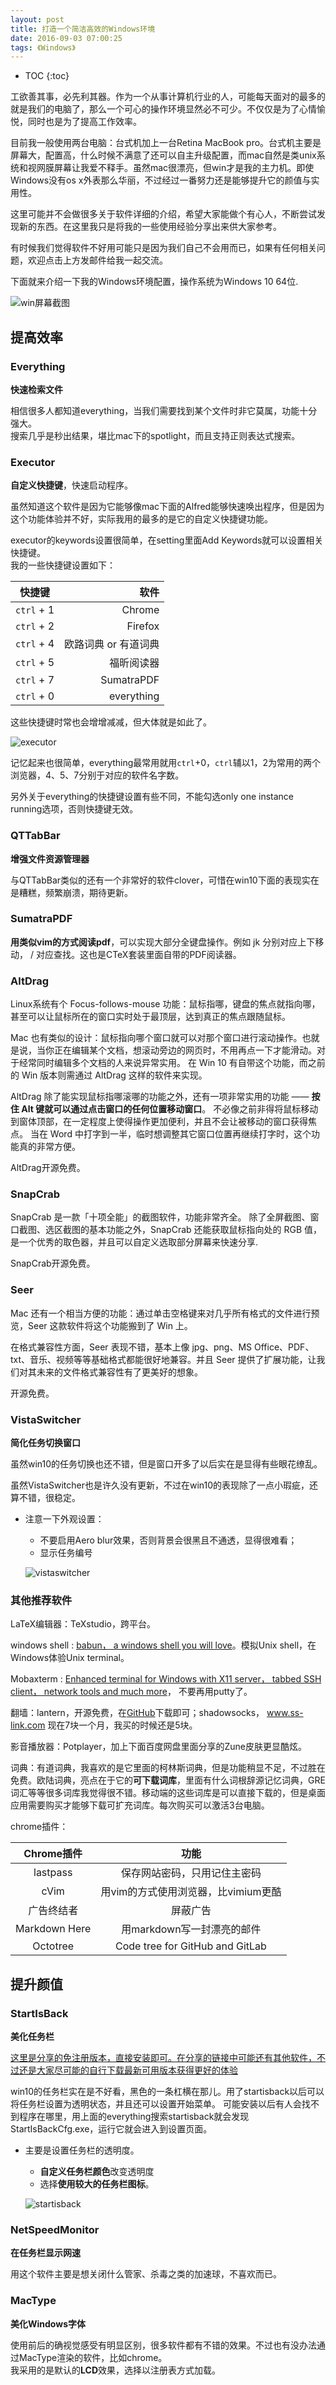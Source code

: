 ```yaml
---
layout: post
title: 打造一个简洁高效的Windows环境
date: 2016-09-03 07:00:25
tags: 《Windows》
---
```


* TOC
{:toc}

工欲善其事，必先利其器。作为一个从事计算机行业的人，可能每天面对的最多的就是我们的电脑了，那么一个可心的操作环境显然必不可少。不仅仅是为了心情愉悦，同时也是为了提高工作效率。

目前我一般使用两台电脑：台式机加上一台Retina MacBook pro。台式机主要是屏幕大，配置高，什么时候不满意了还可以自主升级配置，而mac自然是类unix系统和视网膜屏幕让我爱不释手。虽然mac很漂亮，但win才是我的主力机。即使Windows没有os x外表那么华丽，不过经过一番努力还是能够提升它的颜值与实用性。

这里可能并不会做很多关于软件详细的介绍，希望大家能做个有心人，不断尝试发现新的东西。在这里我只是将我的一些使用经验分享出来供大家参考。  

有时候我们觉得软件不好用可能只是因为我们自己不会用而已，如果有任何相关问题，欢迎点击上方发邮件给我一起交流。

下面就来介绍一下我的Windows环境配置，操作系统为Windows 10 64位.  

![win屏幕截图](/images/blog/2016/01-20/win-screen.png)



## 提高效率

### Everything

**快速检索文件**

相信很多人都知道everything，当我们需要找到某个文件时非它莫属，功能十分强大。  
搜索几乎是秒出结果，堪比mac下的spotlight，而且支持正则表达式搜索。

### Executor

**自定义快捷键**，快速启动程序。

虽然知道这个软件是因为它能够像mac下面的Alfred能够快速唤出程序，但是因为这个功能体验并不好，实际我用的最多的是它的自定义快捷键功能。

executor的keywords设置很简单，在setting里面Add Keywords就可以设置相关快捷键。  
我的一些快捷键设置如下：

| 快捷键 | 软件 |
|--------|--------:|
|  <code>ctrl</code> + 1      | Chrome       |
|  <code>ctrl</code> + 2      | Firefox       |
|  <code>ctrl</code> + 4      | 欧路词典 or 有道词典   |
|  <code>ctrl</code> + 5      | 福昕阅读器       |
|  <code>ctrl</code> + 7      | SumatraPDF       |
|  <code>ctrl</code> + 0      | everything       |

这些快捷键时常也会增增减减，但大体就是如此了。

![executor](/images/blog/2016/01-20/executor.jpg)

记忆起来也很简单，everything最常用就用<code>ctrl</code>+0，<code>ctrl</code>辅以1，2为常用的两个浏览器，4、5、7分别于对应的软件名字数。

另外关于everything的快捷键设置有些不同，不能勾选only one instance running选项，否则快捷键无效。

### QTTabBar

**增强文件资源管理器**

与QTTabBar类似的还有一个非常好的软件clover，可惜在win10下面的表现实在是糟糕，频繁崩溃，期待更新。

### SumatraPDF

**用类似vim的方式阅读pdf**，可以实现大部分全键盘操作。例如 jk 分别对应上下移动， / 对应查找。这也是CTeX套装里面自带的PDF阅读器。

### AltDrag

Linux系统有个 Focus-follows-mouse 功能：鼠标指哪，键盘的焦点就指向哪，甚至可以让鼠标所在的窗口实时处于最顶层，达到真正的焦点跟随鼠标。

Mac 也有类似的设计：鼠标指向哪个窗口就可以对那个窗口进行滚动操作。也就是说，当你正在编辑某个文档，想滚动旁边的网页时，不用再点一下才能滑动。对于经常同时编辑多个文档的人来说异常实用。
在 Win 10 有自带这个功能，而之前的 Win 版本则需通过 AltDrag 这样的软件来实现。

AltDrag 除了能实现鼠标指哪滚哪的功能之外，还有一项非常实用的功能 —— **按住 Alt 键就可以通过点击窗口的任何位置移动窗口**。
不必像之前非得将鼠标移动到窗体顶部，在一定程度上使得操作更加便利，并且不会让被移动的窗口获得焦点。
当在 Word 中打字到一半，临时想调整其它窗口位置再继续打字时，这个功能真的非常方便。

AltDrag开源免费。

### SnapCrab

SnapCrab 是一款「十项全能」的截图软件，功能非常齐全。
除了全屏截图、窗口截图、选区截图的基本功能之外，SnapCrab 还能获取鼠标指向处的 RGB 值，是一个优秀的取色器，并且可以自定义选取部分屏幕来快速分享.

SnapCrab开源免费。


### Seer

Mac 还有一个相当方便的功能：通过单击空格键来对几乎所有格式的文件进行预览，Seer 这款软件将这个功能搬到了 Win 上。

在格式兼容性方面，Seer 表现不错，基本上像 jpg、png、MS Office、PDF、txt、音乐、视频等等基础格式都能很好地兼容。并且 Seer 提供了扩展功能，让我们对其未来的文件格式兼容性有了更美好的想象。

开源免费。

### VistaSwitcher

**简化任务切换窗口**

虽然win10的任务切换也还不错，但是窗口开多了以后实在是显得有些眼花缭乱。

虽然VistaSwitcher也是许久没有更新，不过在win10的表现除了一点小瑕疵，还算不错，很稳定。

- 注意一下外观设置：
	- 不要启用Aero blur效果，否则背景会很黑且不通透，显得很难看；
	- 显示任务编号

	![vistaswitcher](/images/blog/2016/01-20/vistaswitcher.png)

### 其他推荐软件

LaTeX编辑器：TeXstudio，跨平台。

windows shell : [babun， a windows shell you will love](http://babun.github.io/)。模拟Unix shell，在Windows体验Unix terminal。

Mobaxterm : [Enhanced terminal for Windows with X11 server， tabbed SSH client， network tools and much more](http://mobaxterm.mobatek.net/)， 不要再用putty了。

翻墙：lantern，开源免费，在[GitHub](https://github.com/getlantern/lantern)下载即可；shadowsocks， www.ss-link.com 现在7块一个月，我买的时候还是5块。

影音播放器：Potplayer，加上下面百度网盘里面分享的Zune皮肤更显酷炫。

词典：有道词典，我喜欢的是它里面的柯林斯词典，但是功能稍显不足，不过胜在免费。欧陆词典，亮点在于它的**可下载词库**，里面有什么词根辞源记忆词典，GRE词汇等等很多词库我觉得很不错。移动端的这些词库是可以直接下载的，但是桌面应用需要购买才能够下载可扩充词库。每次购买可以激活3台电脑。

chrome插件：

Chrome插件       |功能                
:--------:|:--------:
lastpass       |保存网站密码，只用记住主密码       
cVim           |用vim的方式使用浏览器，比vimium更酷
广告终结者     |屏蔽广告                           
Markdown Here  |用markdown写一封漂亮的邮件       
Octotree       |Code tree for GitHub and GitLab    

## 提升颜值

### StartIsBack

**美化任务栏**

[这里是分享的免注册版本，直接安装即可。在分享的链接中可能还有其他软件，不过还是大家尽可能的自行下载最新可用版本获得更好的体验](http://pan.baidu.com/share/home?uk=1731296444&view=share#category/type=0)

win10的任务栏实在是不好看，黑色的一条杠横在那儿。用了startisback以后可以将任务栏设置为透明状态，并且还可以设置开始菜单。
可能安装以后有人会找不到程序在哪里，用上面的everything搜索startisback就会发现StartIsBackCfg.exe，运行它就会进入到设置页面。

- 主要是设置任务栏的透明度。
	- **自定义任务栏颜色**改变透明度
	- 选择**使用较大的任务栏图标**。

	![startisback](/images/blog/2016/01-20/startisback.png)

### NetSpeedMonitor

**在任务栏显示网速**

用这个软件主要是想关闭什么管家、杀毒之类的加速球，不喜欢而已。  

### MacType

**美化Windows字体**

使用前后的确视觉感受有明显区别，很多软件都有不错的效果。不过也有没办法通过MacType渲染的软件，比如chrome。  
我采用的是默认的**LCD**效果，选择以注册表方式加载。
